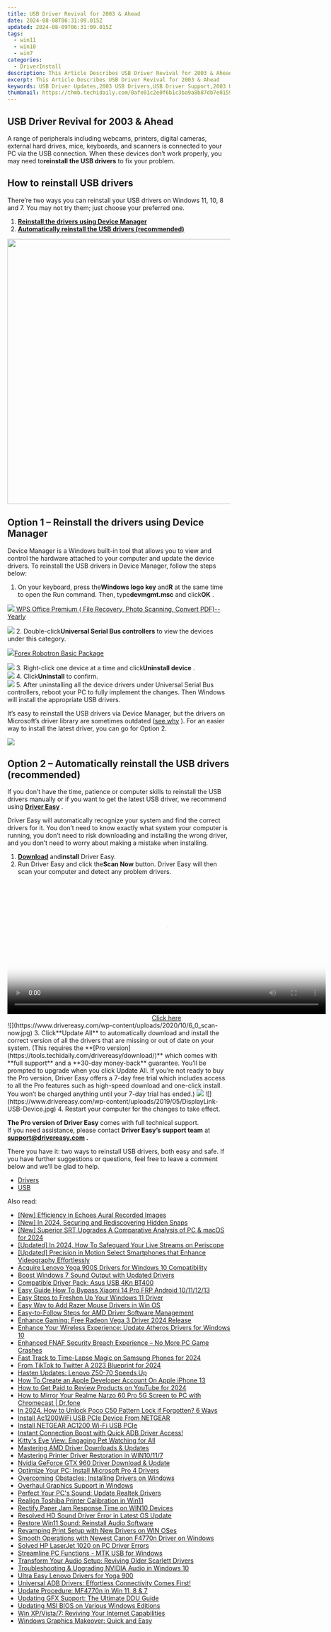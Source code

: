 ```yaml
---
title: USB Driver Revival for 2003 & Ahead
date: 2024-08-08T06:31:09.015Z
updated: 2024-08-09T06:31:09.015Z
tags:
  - win11
  - win10
  - win7
categories:
  - DriverInstall
description: This Article Describes USB Driver Revival for 2003 & Ahead
excerpt: This Article Describes USB Driver Revival for 2003 & Ahead
keywords: USB Driver Updates,2003 USB Drivers,USB Driver Support,2003 USB Compatibility Software,USB Hardware Driver Updates,Older Operating System USB Drivers,Advanced USB Driver Revival
thumbnail: https://thmb.techidaily.com/0afe01c2e0f6b1c3ba9a8b87db7e0159921da64d28f55d619b92fd6d20b9c57c.jpg
---
```


## USB Driver Revival for 2003 & Ahead

 A range of peripherals including webcams, printers, digital cameras, external hard drives, mice, keyboards, and scanners is connected to your PC via the USB connection. When these devices don’t work properly, you may need to**reinstall the USB drivers** to fix your problem.

## How to reinstall USB drivers

 There’re two ways you can reinstall your USB drivers on Windows 11, 10, 8 and 7\. You may not try them; just choose your preferred one.

1. **[Reinstall the drivers using Device Manager](#option1)**
2. **[Automatically reinstall the USB drivers (recommended)](#option2)**

<!-- affiliate ads begin -->
<a href="https://appsumo.8odi.net/c/5597632/2068425/7443" target="_top" id="2068425"><img src="//a.impactradius-go.com/display-ad/7443-2068425" border="0" alt="" width="1200" height="600"/></a><img height="0" width="0" src="https://appsumo.8odi.net/i/5597632/2068425/7443" style="position:absolute;visibility:hidden;" border="0" />
<!-- affiliate ads end -->
## Option 1 – Reinstall the drivers using Device Manager

 Device Manager is a Windows built-in tool that allows you to view and control the hardware attached to your computer and update the device drivers. To reinstall the USB drivers in Device Manager, follow the steps below:

1. On your keyboard, press the**Windows logo key** and**R** at the same time to open the Run command. Then, type**devmgmt.msc** and click**OK** .  
<!-- affiliate ads begin -->
<a href="https://secure.2checkout.com/order/checkout.php?PRODS=38729081&QTY=1&AFFILIATE=108875&CART=1"><img src="https://website-prod.cache.wpscdn.com/img/wps-spreadsheet-free-excel-editor-online-offline-1x.93e269d.png" border="0">
WPS Office Premium ( File Recovery, Photo Scanning, Convert PDF)--Yearly</a>
<!-- affiliate ads end -->
![](https://images.drivereasy.com/wp-content/uploads/2020/11/1-1-1.jpg)
2. Double-click**Universal Serial Bus controllers** to view the devices under this category.  
<!-- affiliate ads begin -->
<a href="https://secure.2checkout.com/order/checkout.php?PRODS=4726960&QTY=1&AFFILIATE=108875&CART=1"><img src="https://secure.avangate.com/images/merchant/5f4f7141b65a730b4efb0e0d51f63e94/products/forexrobotronbox.gif" border="0">Forex Robotron Basic Package</a>
<!-- affiliate ads end -->
![](https://images.drivereasy.com/wp-content/uploads/2020/11/1-2.jpg)
3. Right-click one device at a time and click**Uninstall device** .  
![](https://images.drivereasy.com/wp-content/uploads/2020/11/1-3.jpg)
4. Click**Uninstall** to confirm.  
![](https://images.drivereasy.com/wp-content/uploads/2020/11/1-4.jpg)
5. After uninstalling all the device drivers under Universal Serial Bus controllers, reboot your PC to fully implement the changes. Then Windows will install the appropriate USB drivers.

 It’s easy to reinstall the USB drivers via Device Manager, but the drivers on Microsoft’s driver library are sometimes outdated ([see why](https://tools.techidaily.com/drivereasy/download/) ). For an easier way to install the latest driver, you can go for Option 2.

<!-- affiliate ads begin -->
<a href="https://shop.incomedia.eu/order/checkout.php?PRODS=14095146&QTY=1&AFFILIATE=108875&CART=1"><img src="https://secure.2checkout.com/images/merchant/8b6cc3ee5ec407721ce3bf5ff4c0f56b/PRO_BUY_728x90-EN.jpg" border="0"></a>
<!-- affiliate ads end -->
## Option 2 – Automatically reinstall the USB drivers (recommended)

 If you don’t have the time, patience or computer skills to reinstall the USB drivers manually or if you want to get the latest USB driver, we recommend using **[Driver Easy](https://tools.techidaily.com/drivereasy/download/)**  .

 Driver Easy will automatically recognize your system and find the correct drivers for it. You don’t need to know exactly what system your computer is running, you don’t need to risk downloading and installing the wrong driver, and you don’t need to worry about making a mistake when installing.

1. **[Download](https://tools.techidaily.com/drivereasy/download/)**  and**install** Driver Easy.
2. Run Driver Easy and click the**Scan Now** button. Driver Easy will then scan your computer and detect any problem drivers.  
<!-- affiliate ads begin -->
<span id="1993652">
					<video width="720" height="300" style="cursor:pointer"
           poster="//a.impactradius-go.com/display-clicktoplayimage/1993652.jpeg"
           onclick="if(!this.playClicked){this.play();this.setAttribute('controls',true);this.playClicked=true;}">
	   <source src="//a.impactradius-go.com/display-ad/22993-1993652">
	   <img src="//a.impactradius-go.com/display-clicktoplayimage/1993652.jpeg" style="border: none; height: 100%; width: 100%; object-fit: contain">
	</video>
	<div style="width:720px;text-align:center"><a href="javascript:window.open(decodeURIComponent('https%3A%2F%2Fhomestyler.sjv.io%2Fc%2F5597632%2F1993652%2F22993'), '_blank');void(0);">Click here</a></div>
</span>
<img height="0" width="0" src="https://imp.pxf.io/i/5597632/1993652/22993" style="position:absolute;visibility:hidden;" border="0" />
<!-- affiliate ads end -->
![](https://www.drivereasy.com/wp-content/uploads/2020/10/6_0_scan-now.jpg)
3. Click**Update All** to automatically download and install the correct version of all the drivers that are missing or out of date on your system. (This requires the **[Pro version](https://tools.techidaily.com/drivereasy/download/)**  which comes with **full support**  and a **30-day money-back**  guarantee. You’ll be prompted to upgrade when you click Update All. If you’re not ready to buy the Pro version, Driver Easy offers a 7-day free trial which includes access to all the Pro features such as high-speed download and one-click install. You won’t be charged anything until your 7-day trial has ended.)  
<!-- affiliate ads begin -->
<a href="https://store.movavi.com/affiliate.php?ACCOUNT=MOVAVI&AFFILIATE=108875&PATH=https%3A%2F%2Fwww.movavi.com%3FAFFILIATE%3D108875%26RESOURCE%3DMovavi%2BVideo%2BEditor%2Bbox"><img src="https://mcusercontent.com/0885a03ded3d480dca9287f12/images/6d3207fd-9f15-4c21-f0ad-59c68e6a7e2a.png" border="0"></a>
<!-- affiliate ads end -->
![](https://www.drivereasy.com/wp-content/uploads/2019/05/DisplayLink-USB-Device.jpg)
4. Restart your computer for the changes to take effect.

**The Pro version of Driver Easy** comes with full technical support.  
 If you need assistance, please contact **Driver Easy’s support team** at **[support@drivereasy.com](mailto:support@drivereasy.com) .**

 There you have it: two ways to reinstall USB drivers, both easy and safe. If you have further suggestions or questions, feel free to leave a comment below and we’ll be glad to help.

* [Drivers](https://tools.techidaily.com/drivereasy/download/)
* [USB](https://store.drivereasy.com/order/cart.php?PRODS=4731822&QTY=1&AFFILIATE=108875)

<ins class="adsbygoogle"
     style="display:block"
     data-ad-format="autorelaxed"
     data-ad-client="ca-pub-7571918770474297"
     data-ad-slot="1223367746"></ins>



<ins class="adsbygoogle"
     style="display:block"
     data-ad-client="ca-pub-7571918770474297"
     data-ad-slot="8358498916"
     data-ad-format="auto"
     data-full-width-responsive="true"></ins>

<span class="atpl-alsoreadstyle">Also read:</span>
<div><ul>
<li><a href="https://on-screen-recording.techidaily.com/new-efficiency-in-echoes-aural-recorded-images/"><u>[New] Efficiency in Echoes  Aural Recorded Images</u></a></li>
<li><a href="https://snapchat-videos.techidaily.com/new-in-2024-securing-and-rediscovering-hidden-snaps/"><u>[New] In 2024, Securing and Rediscovering Hidden Snaps</u></a></li>
<li><a href="https://fox-glue.techidaily.com/new-superior-srt-upgrades-a-comparative-analysis-of-pc-and-macos-for-2024/"><u>[New] Superior SRT Upgrades  A Comparative Analysis of PC & macOS for 2024</u></a></li>
<li><a href="https://fox-glue.techidaily.com/updated-in-2024-how-to-safeguard-your-live-streams-on-periscope/"><u>[Updated] In 2024, How To Safeguard Your Live Streams on Periscope</u></a></li>
<li><a href="https://extra-approaches.techidaily.com/updated-precision-in-motion-select-smartphones-that-enhance-videography-effortlessly/"><u>[Updated] Precision in Motion  Select Smartphones that Enhance Videography Effortlessly</u></a></li>
<li><a href="https://driver-install.techidaily.com/acquire-lenovo-yoga-900s-drivers-for-windows-10-compatibility/"><u>Acquire Lenovo Yoga 900S Drivers for Windows 10 Compatibility</u></a></li>
<li><a href="https://driver-install.techidaily.com/boost-windows-7-sound-output-with-updated-drivers/"><u>Boost Windows 7 Sound Output with Updated Drivers</u></a></li>
<li><a href="https://driver-install.techidaily.com/compatible-driver-pack-asus-usb-4kn-bt400/"><u>Compatible Driver Pack: Asus USB 4Kn BT400</u></a></li>
<li><a href="https://bypass-frp.techidaily.com/easy-guide-how-to-bypass-xiaomi-14-pro-frp-android-10111213-by-drfone-android/"><u>Easy Guide How To Bypass Xiaomi 14 Pro FRP Android 10/11/12/13</u></a></li>
<li><a href="https://driver-install.techidaily.com/easy-steps-to-freshen-up-your-windows-11-driver/"><u>Easy Steps to Freshen Up Your Windows 11 Driver</u></a></li>
<li><a href="https://driver-install.techidaily.com/easy-way-to-add-razer-mouse-drivers-in-win-os/"><u>Easy Way to Add Razer Mouse Drivers in Win OS</u></a></li>
<li><a href="https://driver-install.techidaily.com/easy-to-follow-steps-for-amd-driver-software-management/"><u>Easy-to-Follow Steps for AMD Driver Software Management</u></a></li>
<li><a href="https://driver-install.techidaily.com/enhance-gaming-free-radeon-vega-3-driver-2024-release/"><u>Enhance Gaming: Free Radeon Vega 3 Driver 2024 Release</u></a></li>
<li><a href="https://driver-install.techidaily.com/enhance-your-wireless-experience-update-atheros-drivers-for-windows-10/"><u>Enhance Your Wireless Experience: Update Atheros Drivers for Windows 10</u></a></li>
<li><a href="https://win-answers.techidaily.com/enhanced-fnaf-security-breach-experience-no-more-pc-game-crashes/"><u>Enhanced FNAF Security Breach Experience – No More PC Game Crashes</u></a></li>
<li><a href="https://fox-access.techidaily.com/fast-track-to-time-lapse-magic-on-samsung-phones-for-2024/"><u>Fast Track to Time-Lapse Magic on Samsung Phones for 2024</u></a></li>
<li><a href="https://twitter-videos.techidaily.com/from-tiktok-to-twitter-a-2023-blueprint-for-2024/"><u>From TikTok to Twitter  A 2023 Blueprint for 2024</u></a></li>
<li><a href="https://driver-install.techidaily.com/hasten-updates-lenovo-z50-70-speeds-up/"><u>Hasten Updates: Lenovo Z50-70 Speeds Up</u></a></li>
<li><a href="https://apple-account.techidaily.com/how-to-create-an-apple-developer-account-on-apple-iphone-13-by-drfone-ios/"><u>How To Create an Apple Developer Account On Apple iPhone 13</u></a></li>
<li><a href="https://youtube-help.techidaily.com/how-to-get-paid-to-review-products-on-youtube-for-2024/"><u>How to Get Paid to Review Products on YouTube for 2024</u></a></li>
<li><a href="https://screen-mirror.techidaily.com/how-to-mirror-your-realme-narzo-60-pro-5g-screen-to-pc-with-chromecast-drfone-by-drfone-android/"><u>How to Mirror Your Realme Narzo 60 Pro 5G Screen to PC with Chromecast | Dr.fone</u></a></li>
<li><a href="https://easy-unlock-android.techidaily.com/in-2024-how-to-unlock-poco-c50-pattern-lock-if-forgotten-6-ways-by-drfone-android/"><u>In 2024, How to Unlock Poco C50 Pattern Lock if Forgotten? 6 Ways</u></a></li>
<li><a href="https://driver-install.techidaily.com/install-ac1200wifi-usb-pcie-device-from-netgear/"><u>Install Ac1200WiFi USB PCIe Device From NETGEAR</u></a></li>
<li><a href="https://driver-install.techidaily.com/install-netgear-ac1200-wi-fi-usb-pcie/"><u>Install NETGEAR AC1200 Wi-Fi USB PCIe</u></a></li>
<li><a href="https://driver-install.techidaily.com/1720062763197-instant-connection-boost-with-quick-adb-driver-access/"><u>Instant Connection Boost with Quick ADB Driver Access!</u></a></li>
<li><a href="https://buynow-info.techidaily.com/kittys-eye-view-engaging-pet-watching-for-all/"><u>Kitty's Eye View: Engaging Pet Watching for All</u></a></li>
<li><a href="https://driver-install.techidaily.com/mastering-amd-driver-downloads-and-updates/"><u>Mastering AMD Driver Downloads & Updates</u></a></li>
<li><a href="https://driver-install.techidaily.com/mastering-printer-driver-restoration-in-win10117/"><u>Mastering Printer Driver Restoration in WIN10/11/7</u></a></li>
<li><a href="https://driver-install.techidaily.com/nvidia-geforce-gtx-960-driver-download-and-update/"><u>Nvidia GeForce GTX 960 Driver Download & Update</u></a></li>
<li><a href="https://driver-install.techidaily.com/optimize-your-pc-install-microsoft-pro-4-drivers/"><u>Optimize Your PC: Install Microsoft Pro 4 Drivers</u></a></li>
<li><a href="https://driver-install.techidaily.com/overcoming-obstacles-installing-drivers-on-windows/"><u>Overcoming Obstacles: Installing Drivers on Windows</u></a></li>
<li><a href="https://driver-install.techidaily.com/overhaul-graphics-support-in-windows/"><u>Overhaul Graphics Support in Windows</u></a></li>
<li><a href="https://driver-install.techidaily.com/perfect-your-pcs-sound-update-realtek-drivers/"><u>Perfect Your PC's Sound: Update Realtek Drivers</u></a></li>
<li><a href="https://driver-install.techidaily.com/realign-toshiba-printer-calibration-in-win11/"><u>Realign Toshiba Printer Calibration in Win11</u></a></li>
<li><a href="https://driver-install.techidaily.com/rectify-paper-jam-response-time-on-win10-devices/"><u>Rectify Paper Jam Response Time on WIN10 Devices</u></a></li>
<li><a href="https://driver-install.techidaily.com/resolved-hd-sound-driver-error-in-latest-os-update/"><u>Resolved HD Sound Driver Error in Latest OS Update</u></a></li>
<li><a href="https://driver-install.techidaily.com/restore-win11-sound-reinstall-audio-software/"><u>Restore Win11 Sound: Reinstall Audio Software</u></a></li>
<li><a href="https://driver-install.techidaily.com/revamping-print-setup-with-new-drivers-on-win-oses/"><u>Revamping Print Setup with New Drivers on WIN OSes</u></a></li>
<li><a href="https://driver-install.techidaily.com/smooth-operations-with-newest-canon-f4770n-driver-on-windows/"><u>Smooth Operations with Newest Canon F4770n Driver on Windows</u></a></li>
<li><a href="https://driver-install.techidaily.com/solved-hp-laserjet-1020-on-pc-driver-errors/"><u>Solved HP LaserJet 1020 on PC Driver Errors</u></a></li>
<li><a href="https://driver-install.techidaily.com/streamline-pc-functions-mtk-usb-for-windows/"><u>Streamline PC Functions - MTK USB for Windows</u></a></li>
<li><a href="https://driver-install.techidaily.com/transform-your-audio-setup-reviving-older-scarlett-drivers/"><u>Transform Your Audio Setup: Reviving Older Scarlett Drivers</u></a></li>
<li><a href="https://driver-install.techidaily.com/troubleshooting-and-upgrading-nvidia-audio-in-windows-10/"><u>Troubleshooting & Upgrading NVIDIA Audio in Windows 10</u></a></li>
<li><a href="https://driver-install.techidaily.com/ultra-easy-lenovo-drivers-for-yoga-900/"><u>Ultra Easy Lenovo Drivers for Yoga 900</u></a></li>
<li><a href="https://driver-install.techidaily.com/universal-adb-drivers-effortless-connectivity-comes-first/"><u>Universal ADB Drivers: Effortless Connectivity Comes First!</u></a></li>
<li><a href="https://driver-install.techidaily.com/update-procedure-mf4770n-in-win-11-8-and-7/"><u>Update Procedure: MF4770n in Win 11, 8 & 7</u></a></li>
<li><a href="https://driver-install.techidaily.com/updating-gfx-support-the-ultimate-ddu-guide/"><u>Updating GFX Support: The Ultimate DDU Guide</u></a></li>
<li><a href="https://driver-install.techidaily.com/updating-msi-bios-on-various-windows-editions/"><u>Updating MSI BIOS on Various Windows Editions</u></a></li>
<li><a href="https://driver-install.techidaily.com/win-xpvista7-reviving-your-internet-capabilities/"><u>Win XP/Vista/7: Reviving Your Internet Capabilities</u></a></li>
<li><a href="https://driver-install.techidaily.com/windows-graphics-makeover-quick-and-easy/"><u>Windows Graphics Makeover: Quick and Easy</u></a></li>
</ul></div>

